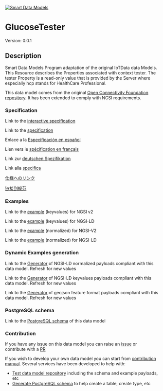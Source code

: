 [![Smart Data Models](https://smartdatamodels.org/wp-content/uploads/2022/01/SmartDataModels_logo.png "Logo")](https://smartdatamodels.org)
# GlucoseTester
Version: 0.0.1

## Description 

Smart Data Models Program adaptation of the original IoTData data Models. This Resource describes the Properties associated with context tester. The tester Property is a read-only value that is provided by the Server where especially hcp stands for HealthCare Professional.

This data model comes from the original [Open Connectivity Foundation repository](https://github.com/openconnectivityfoundation/IoTDataModels). It has been extended to comply with NGSI requirements.
### Specification

Link to the [interactive specification](https://swagger.lab.fiware.org/?url=https://smart-data-models.github.io/dataModel.OCF/GlucoseTester/swagger.yaml)

Link to the [specification](https://github.com/smart-data-models/dataModel.OCF/blob/master/GlucoseTester/doc/spec.md)

Enlace a la [Especificación en español](https://github.com/smart-data-models/dataModel.OCF/blob/master/GlucoseTester/doc/spec_ES.md)

Lien vers le [spécification en français](https://github.com/smart-data-models/dataModel.OCF/blob/master/GlucoseTester/doc/spec_FR.md)

Link zur [deutschen Spezifikation](https://github.com/smart-data-models/dataModel.OCF/blob/master/GlucoseTester/doc/spec_DE.md)

Link alla [specifica](https://github.com/smart-data-models/dataModel.OCF/blob/master/GlucoseTester/doc/spec_IT.md)

[仕様へのリンク](https://github.com/smart-data-models/dataModel.OCF/blob/master/GlucoseTester/doc/spec_JA.md)

[链接到规范](https://github.com/smart-data-models/dataModel.OCF/blob/master/GlucoseTester/doc/spec_ZH.md)
### Examples

Link to the [example](https://smart-data-models.github.io/dataModel.OCF/GlucoseTester/examples/example.json) (keyvalues) for NGSI v2

Link to the [example](https://smart-data-models.github.io/dataModel.OCF/GlucoseTester/examples/example.jsonld) (keyvalues) for NGSI-LD

Link to the [example](https://smart-data-models.github.io/dataModel.OCF/GlucoseTester/examples/example-normalized.json) (normalized) for NGSI-V2

Link to the [example](https://smart-data-models.github.io/dataModel.OCF/GlucoseTester/examples/example-normalized.jsonld) (normalized) for NGSI-LD
### Dynamic Examples generation

Link to the [Generator](https://smartdatamodels.org/extra/ngsi-ld_generator.php?schemaUrl=https://raw.githubusercontent.com/smart-data-models/dataModel.OCF/master/GlucoseTester/schema.json&email=info@smartdatamodels.org) of NGSI-LD normalized payloads compliant with this data model. Refresh for new values

Link to the [Generator](https://smartdatamodels.org/extra/ngsi-ld_generator_keyvalues.php?schemaUrl=https://raw.githubusercontent.com/smart-data-models/dataModel.OCF/master/GlucoseTester/schema.json&email=info@smartdatamodels.org) of NGSI-LD keyvalues payloads compliant with this data model. Refresh for new values

Link to the [Generator](https://smartdatamodels.org/extra/geojson_features_generator.php?schemaUrl=https://raw.githubusercontent.com/smart-data-models/dataModel.OCF/master/GlucoseTester/schema.json&email=info@smartdatamodels.org) of geojson feature format payloads compliant with this data model. Refresh for new values
### PostgreSQL schema

Link to the [PostgreSQL schema](https://github.com/smart-data-models/dataModel.OCF/blob/master/GlucoseTester/schema.sql) of this data model
### Contribution

 If you have any issue on this data model you can raise an [issue](https://github.com/smart-data-models/dataModel.OCF/issues)  or contribute with a [PR](https://github.com/smart-data-models/dataModel.OCF/pulls)

 If you wish to develop your own data model you can start from [contribution manual](https://bit.ly/contribution_manual). Several services have been developed to help with: 
 - [Test data model repository](https://smartdatamodels.org/index.php/data-models-contribution-api/) including the schema and example payloads, etc
 - [Generate PostgreSQL schema](https://smartdatamodels.org/index.php/sql-service/) to help create a table, create type, etc